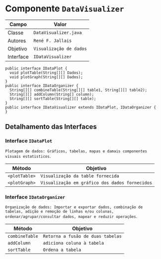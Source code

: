 # Componente `DataVisualizer`

Campo | Valor
----- | -----
Classe | `DataVisualizer.java`
Autores | `René F. Jallais`
Objetivo | `Visualização de dados`
Interface | `IDataVisualizer`
~~~
public interface IDataPlot {
  void plotTable(String[][] Dados);
  void plotGraph(String[][] Dados);
}
public interface IDataOrganizer {
  String[][] combineTable(String[][] table1, String[][] table2);
  String[][] addColumn(String[] column);
  String[][] sortTable(String[][] table);
}
public interface IDataVisualizer extends IDataPlot, IDataOrganizer {
}
~~~

## Detalhamento das Interfaces

### Interface `IDataPlot`
`Plotagem de dados: Gráficos, tabelas, mapas e damais componentes visuais estatisticos`.

Método | Objetivo
-------| --------
`<plotTable>` | `Visualização da table fornecida`
`<plotGraph>` | `Visualização em gráfico dos dados fornecidos`

### Interface `IDataOrganizer`
`Organização de dados: Importar e exportar dados, combinação de tabelas, adição e remoção de linhas e/ou colunas, ordenar/agrupar/consultar dados, mapear e reduzir operações`.

Método | Objetivo
-------| --------
`combineTable` | `Retorna a fusão de duas tabelas`
`addColumn` | `adiciona coluna à tabela`
`sortTable` | `Ordena a tabela`
